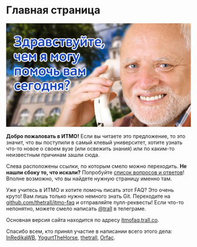 # Главная страница

![yay!](cover.jpg)

**Добро пожаловать в ИТМО!** Если вы читаете это предложение, то это значит, что вы поступили в самый клевый университет, хотите узнать что-то новое о своем вузе (или освежить знания) или по каким-то неизвестным причинам зашли сюда.

Слева расположены ссылки, по которым смело можно переходить. **Не нашли сбоку то, что искали?** Попробуйте [список вопросов и ответов](qa.md)! Вполне возможно, что вы найдете нужную страницу именно там.

Уже учитесь в ИТМО и хотите помочь писать этот FAQ? Это очень круто! Вам лишь только нужно немного знать Git. Переходите на [github.com/thetrall/itmo-faq](https://github.com/thetrall/itmo-faq) и отправляйте пулл-реквесты! Если что-то непонятно, можете смело написать [@trall](https://t.me/trall) в телеграме.

Основная версия сайта находится по адресу [itmofaq.trall.co](https://itmofaq.trall.co).

Спасибо всем, кто принял участие в написании всего этого дела: [InRedikaWB](https://github.com/InRedikaWB), [YogurtTheHorse](https://github.com/YogurtTheHorse), [thetrall](https://github.com/thetrall), [Orfac](https://github.com/Orfac).
